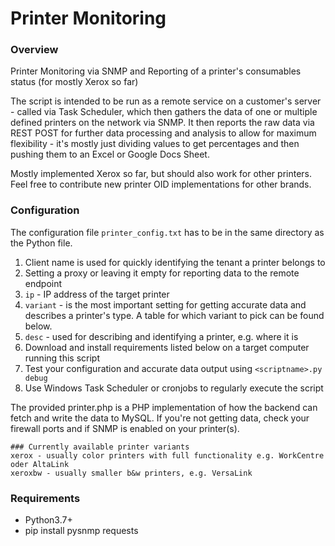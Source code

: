 # Printer Monitoring

### Overview

Printer Monitoring via SNMP and Reporting of a printer's consumables status (for mostly Xerox so far)  

The script is intended to be run as a remote service on a customer's server - called via Task Scheduler, which then gathers the data of one or multiple defined printers on the network via SNMP. It then reports the raw data via REST POST for further data processing and analysis to allow for maximum flexibility - it's mostly just dividing values to get percentages and then pushing them to an Excel or Google Docs Sheet.  

Mostly implemented Xerox so far, but should also work for other printers. Feel free to contribute new printer OID implementations for other brands.

### Configuration    

The configuration file ```printer_config.txt``` has to be in the same directory as the Python file.  

1. Client name is used for quickly identifying the tenant a printer belongs to
2. Setting a proxy or leaving it empty for reporting data to the remote endpoint
3. ```ip``` - IP address of the target printer
4. ```variant``` - is the most important setting for getting accurate data and describes a printer's type. A table for which variant to pick can be found below.
5. ```desc``` - used for describing and identifying a printer, e.g. where it is
6. Download and install requirements listed below on a target computer running this script
7. Test your configuration and accurate data output using ```<scriptname>.py debug```
8. Use Windows Task Scheduler or cronjobs to regularly execute the script

The provided printer.php is a PHP implementation of how the backend can fetch and write the data to MySQL. If you're not getting data, check your firewall ports and if SNMP is enabled on your printer(s).

```
### Currently available printer variants
xerox - usually color printers with full functionality e.g. WorkCentre oder AltaLink  
xeroxbw - usually smaller b&w printers, e.g. VersaLink
```

### Requirements  

+ Python3.7+  
+ pip install pysnmp requests
